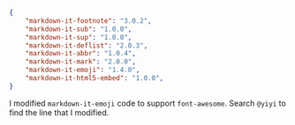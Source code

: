 ```json
{
    "markdown-it-footnote": "3.0.2",
    "markdown-it-sub": "1.0.0",
    "markdown-it-sup": "1.0.0",
    "markdown-it-deflist": "2.0.3",
    "markdown-it-abbr": "1.0.4",
    "markdown-it-mark": "2.0.0",
    "markdown-it-emoji": "1.4.0",
    "markdown-it-html5-embed": "1.0.0",
}
```

I modified `markdown-it-emoji` code to support `font-awesome`. Search `@yiyi` to find the line that I modified.   
